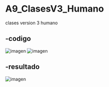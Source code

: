 # A9_ClasesV3_Humano
clases version 3 humano

-codigo
-
![imagen](https://github.com/user-attachments/assets/bb555bb3-402b-4d0d-bd02-8a68ae7f6ed4)
![imagen](https://github.com/user-attachments/assets/fafbb1fc-22cc-4eca-8c99-7b56f8b97b14)

-resultado
-
![imagen](https://github.com/user-attachments/assets/c8766cf6-5de1-4de8-b757-46cb3f7f40fa)
